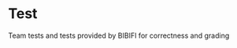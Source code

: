 <html !DOCTYPE="html" lang="en">
<head>
</head>
<body>
<H1> Test</H1>
 
 Team tests and tests provided by BIBIFI for correctness and grading

 



</body>
</html>
